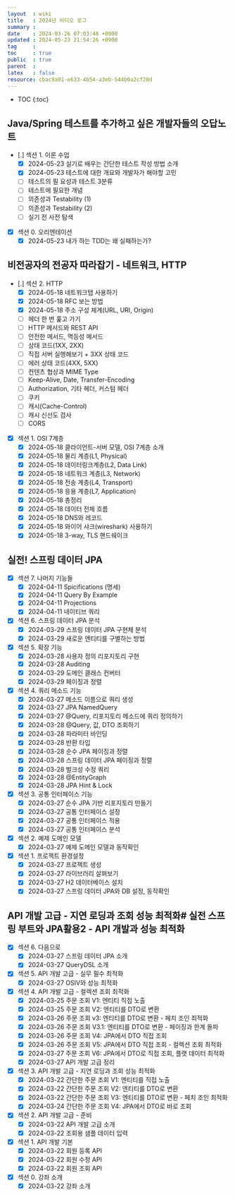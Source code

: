 ```yaml
---
layout  : wiki
title   : 2024년 비디오 로그
summary : 
date    : 2024-03-26 07:03:48 +0900
updated : 2024-05-23 21:54:26 +0900
tag     : 
toc     : true
public  : true
parent  : 
latex   : false
resource: cbac9a91-e633-4b54-a3eb-544b0a2cf20d
---
```

* TOC
{:toc}
## Java/Spring 테스트를 추가하고 싶은 개발자들의 오답노트
* [.] 섹션 1. 이론 수업
    * [X] 2024-05-23 실기로 배우는 간단한 테스트 작성 방법 소개
    * [X] 2024-05-23 테스트에 대한 개요와 개발자가 해야할 고민
    * [ ] 테스트의 필 요성과 테스트 3분류
    * [ ] 테스트에 필요한 개념
    * [ ] 의존성과 Testability (1)
    * [ ] 의존성과 Testability (2)
    * [ ] 실기 전 사전 탐색
* [X] 섹션 0. 오리엔테이션
    * [X] 2024-05-23 내가 하는 TDD는 왜 실패하는가?

## 비전공자의 전공자 따라잡기 - 네트워크, HTTP
* [.] 섹션 2. HTTP
    - [X] 2024-05-18 네트워크탭 사용하기
    - [X] 2024-05-18 RFC 보는 방법
    - [X] 2024-05-18 주소 구성 체계(URL, URI, Origin)
    - [ ] 헤더 한 번 훑고 가기
    - [ ] HTTP 메서드와 REST API
    - [ ] 안전한 메서드, 멱등성 메서드
    - [ ] 상태 코드(1XX, 2XX)
    - [ ] 직접 서버 실행해보기 + 3XX 상태 코드
    - [ ] 에러 상태 코드(4XX, 5XX)
    - [ ] 컨텐츠 협상과 MIME Type
    - [ ] Keep-Alive, Date, Transfer-Encoding
    - [ ] Authorization, 기타 헤더, 커스텀 헤더
    - [ ] 쿠키
    - [ ] 캐시(Cache-Control)
    - [ ] 캐시 신선도 검사
    - [ ] CORS
* [X] 섹션 1. OSI 7계층
    * [X] 2024-05-18 클라이언트-서버 모델, OSI 7계층 소개
    * [X] 2024-05-18 물리 계층(L1, Physical)
    * [X] 2024-05-18 데이터링크계층(L2, Data Link)
    * [X] 2024-05-18 네트워크 계층(L3, Network)
    * [X] 2024-05-18 전송 계층(L4, Transport)
    * [X] 2024-05-18 응용 계층(L7, Application)
    * [X] 2024-05-18 총정리
    * [X] 2024-05-18 데이터 전체 흐름
    * [X] 2024-05-18 DNS와 레코드
    * [X] 2024-05-18 와이어 샤크(wireshark) 사용하기
    * [X] 2024-05-18 3-way, TLS 핸드쉐이크

## 실전! 스프링 데이터 JPA
* [X] 섹션 7. 나머지 기능들
    * [X] 2024-04-11 Spicifications (명세)
    * [X] 2024-04-11 Query By Example
    * [X] 2024-04-11 Projections
    * [X] 2024-04-11 네이티브 쿼리
* [X] 섹션 6. 스프링 데이터 JPA 분석
    * [X] 2024-03-29 스프링 데이터 JPA 구현체 분석
    * [X] 2024-03-29 새로운 엔티티를 구별하는 방법
* [X] 섹션 5. 확장 기능
    * [X] 2024-03-28 사용자 정의 리포지토리 구현
    * [X] 2024-03-28 Auditing
    * [X] 2024-03-29 도메인 클래스 컨버터
    * [X] 2024-03-29 페이징과 정렬
* [X] 섹션 4. 쿼리 메소드 기능
    * [X] 2024-03-27 메소드 이름으로 쿼리 생성
    * [X] 2024-03-27 JPA NamedQuery
    * [X] 2024-03-27 @Query, 리포지토리 메소드에 쿼리 정의하기
    * [X] 2024-03-28 @Query, 값, DTO 조회하기
    * [X] 2024-03-28 파라미터 바인딩
    * [X] 2024-03-28 반환 타입
    * [X] 2024-03-28 순수 JPA 페이징과 정렬
    * [X] 2024-03-28 스프링 데이터 JPA 페이징과 정렬
    * [X] 2024-03-28 벌크성 수정 쿼리
    * [X] 2024-03-28 @EntityGraph
    * [X] 2024-03-28 JPA Hint & Lock
* [X] 섹션 3. 공통 인터페이스 기능
    * [X] 2024-03-27 순수 JPA 기반 리포지토리 만들기
    * [X] 2024-03-27 공통 인터페이스 설정
    * [X] 2024-03-27 공통 인터페이스 적용
    * [X] 2024-03-27 공통 인터페이스 분석
* [X] 섹션 2. 예제 도메인 모델
    * [X] 2024-03-27 예제 도메인 모델과 동작확인
* [X] 섹션 1. 프로젝트 환경설정
    * [X] 2024-03-27 프로젝트 생성
    * [X] 2024-03-27 라이브러리 살펴보기
    * [X] 2024-03-27 H2 데이터베이스 설치
    * [X] 2024-03-27 스프링 데이터 JPA와 DB 설정, 동작확인

## API 개발 고급 - 지연 로딩과 조회 성능 최적화# 실전 스프링 부트와 JPA활용2 - API 개발과 성능 최적화
* [X] 섹션 6. 다음으로
    * [X] 2024-03-27 스프링 데이터 JPA 소개
    * [X] 2024-03-27 QueryDSL 소개
* [X] 섹션 5. API 개발 고급 - 실무 필수 최적화
    * [X] 2024-03-27 OSIV와 성능 최적화
* [X] 섹션 4. API 개발 고급 - 컬렉션 조회 최적화
    * [X] 2024-03-25 주문 조회 V1: 엔티티 직접 노출
    * [X] 2024-03-25 주문 조회 V2: 엔티티를 DTO로 변환
    * [X] 2024-03-26 주문 조회 v3: 엔티티를 DTO로 변환 - 페치 조인 최적화
    * [X] 2024-03-26 주문 조회 V3.1: 엔티티를 DTO로 변환 - 페이징과 한계 돌파
    * [X] 2024-03-26 주문 조회 V4: JPA에서 DTO 직접 조회
    * [X] 2024-03-26 주문 조회 V5: JPA에서 DTO 직접 조회 - 컬렉션 조회 최적화
    * [X] 2024-03-27 주문 조회 V6: JPA에서 DTO로 직접 조회, 플랫 데이터 최적화
    * [X] 2024-03-27 API 개발 고급 정리
* [X] 섹션 3. API 개발 고급 - 지연 로딩과 조회 성능 최적화
    * [X] 2024-03-22 간단한 주문 조회 V1: 엔티티를 직접 노출
    * [X] 2024-03-22 간단한 주문 조회 V2: 엔티티를 DTO로 변환
    * [X] 2024-03-22 간단한 주문 조회 V3: 엔티티를 DTO로 변환 - 페치 조인 최적화
    * [X] 2024-03-24 간단한 주문 조회 V4: JPA에서 DTO로 바로 조회
* [X] 섹션 2. API 개발 고급 - 준비
    * [X] 2024-03-22 API 개발 고급 소개
    * [X] 2024-03-22 조회용 샘플 데이터 입력
* [X] 섹션 1. API 개발 기본
    * [X] 2024-03-22 회원 등록 API
    * [X] 2024-03-22 회원 수정 API
    * [X] 2024-03-22 회원 조회 API
* [X] 섹션 0. 강좌 소개
    * [X] 2024-03-22 강좌 소개
